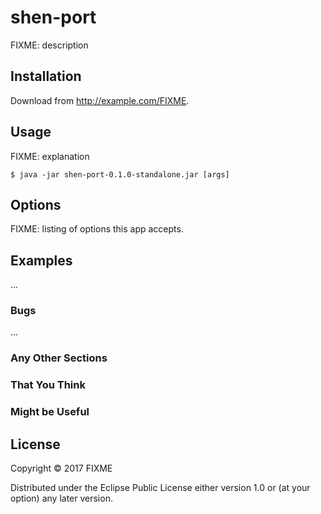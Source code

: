 # shen-port

FIXME: description

## Installation

Download from http://example.com/FIXME.

## Usage

FIXME: explanation

    $ java -jar shen-port-0.1.0-standalone.jar [args]

## Options

FIXME: listing of options this app accepts.

## Examples

...

### Bugs

...

### Any Other Sections
### That You Think
### Might be Useful

## License

Copyright © 2017 FIXME

Distributed under the Eclipse Public License either version 1.0 or (at
your option) any later version.
